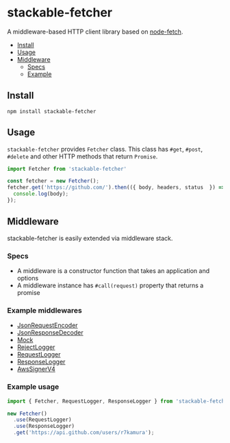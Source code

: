# stackable-fetcher
A middleware-based HTTP client library based on [node-fetch](https://github.com/bitinn/node-fetch).

- [Install](#install)
- [Usage](#usage)
- [Middleware](#middleware)
  - [Specs](#specs)
  - [Example](#example)

## Install
```
npm install stackable-fetcher
```

## Usage
`stackable-fetcher` provides `Fetcher` class.
This class has `#get`, `#post`, `#delete` and other HTTP methods that return `Promise`.

```js
import Fetcher from 'stackable-fetcher'

const fetcher = new Fetcher();
fetcher.get('https://github.com/').then(({ body, headers, status  }) => {
  console.log(body);
});
```

## Middleware
stackable-fetcher is easily extended via middleware stack.

### Specs
- A middleware is a constructor function that takes an application and options
- A middleware instance has `#call(request)` property that returns a promise

### Example middlewares
- [JsonRequestEncoder](/src/json-request-encoder.js)
- [JsonResponseDecoder](/src/json-response-decoder.js)
- [Mock](/src/mock.js)
- [RejectLogger](/src/reject-logger.js)
- [RequestLogger](/src/request-logger.js)
- [ResponseLogger](/src/response-logger.js)
- [AwsSignerV4](https://github.com/r7kamura/stackable-fetcher-aws-signer-v4)

### Example usage
```js
import { Fetcher, RequestLogger, ResponseLogger } from 'stackable-fetcher'

new Fetcher()
  .use(RequestLogger)
  .use(ResponseLogger)
  .get('https://api.github.com/users/r7kamura');
```
